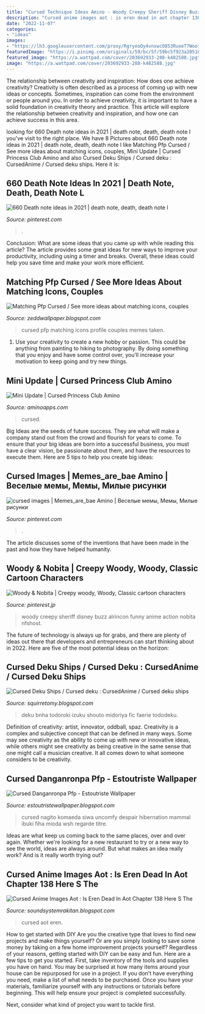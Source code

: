 ```yaml
---
title: "Cursed Technique Ideas Amino - Woody Creepy Sheriff Disney Buzz Alrincon Funny Anime Action Nobita Nfshost"
description: "Cursed anime images aot : is eren dead in aot chapter 138 here s the"
date: "2022-11-07"
categories:
- "ideas"
images:
- "https://lh3.googleusercontent.com/proxy/RgryeoQy4vnxwcO853RuoeT7Woot7gLifyk0yJ0x1yet8tBUsOYDxJqkIUYFfmogo1um3txnt-gFiswpwvUloS5d2D7D9nrSavnqbP_L0DD5oDngkv_vjyevRF7IEQ2b-uYOvo3UD2h_ViAEZmxbatl_z_VcfpZlpHGbHMTvhYX_B4-BjSzX3rFyRdpezlTN67M=w1200-h630-p-k-no-nu"
featuredImage: "https://i.pinimg.com/originals/59/bc/5f/59bc5f923a205166df728320986ac602.jpg"
featured_image: "https://a.wattpad.com/cover/203692933-288-k482588.jpg"
image: "https://a.wattpad.com/cover/203692933-288-k482588.jpg"
---
```



The relationship between creativity and inspiration: How does one achieve creativity?
Creativity is often described as a process of coming up with new ideas or concepts. Sometimes, inspiration can come from the environment or people around you. In order to achieve creativity, it is important to have a solid foundation in creativity theory and practice. This article will explore the relationship between creativity and inspiration, and how one can achieve success in this area.

	

		
looking for 660 Death note ideas in 2021 | death note, death, death note l you've visit to the right place. We have 8 Pictures about 660 Death note ideas in 2021 | death note, death, death note l like Matching Pfp Cursed / See more ideas about matching icons, couples, Mini Update | Cursed Princess Club Amino and also Cursed Deku Ships / Cursed deku : CursedAnime / Cursed deku ships. Here it is:
		
    
## 660 Death Note Ideas In 2021 | Death Note, Death, Death Note L

<img loading=lazy src="https://i.pinimg.com/236x/74/ca/f5/74caf5b5b44853684277e2ddc5509f7e.jpg" onerror="this.onerror=null;this.src='https://tse4.mm.bing.net/th?id=OIP.Q4mFst6iCfw8SNKYB2TlYQAAAA&amp;pid=15.1';" alt="660 Death note ideas in 2021 | death note, death, death note l">

_Source: pinterest.com_

>. 

	

Conclusion: What are some ideas that you came up with while reading this article?
The article provides some great ideas for new ways to improve your productivity, including using a timer and breaks. Overall, these ideas could help you save time and make your work more efficient.

    
## Matching Pfp Cursed / See More Ideas About Matching Icons, Couples

<img loading=lazy src="https://a.wattpad.com/cover/203692933-288-k482588.jpg" onerror="this.onerror=null;this.src='https://tse2.mm.bing.net/th?id=OIP.tFW4Cnc52drloplAhjAggwAAAA&amp;pid=15.1';" alt="Matching Pfp Cursed / See more ideas about matching icons, couples">

_Source: zeddwallpaper.blogspot.com_

>cursed pfp matching icons profile couples memes taken. 

	

1. Use your creativity to create a new hobby or passion. This could be anything from painting to hiking to photography. By doing something that you enjoy and have some control over, you’ll increase your motivation to keep going and try new things.

    
## Mini Update | Cursed Princess Club Amino

<img loading=lazy src="http://pm1.narvii.com/7627/589a5ea993cae8eae9e479e5f66cd4a57b87a9a3r1-2048-2048v2_uhq.jpg" onerror="this.onerror=null;this.src='https://tse3.mm.bing.net/th?id=OIP.Gkc8MXbzU4rEY8qcqimxYQHaHa&amp;pid=15.1';" alt="Mini Update | Cursed Princess Club Amino">

_Source: aminoapps.com_

>cursed. 

	

Big Ideas are the seeds of future success. They are what will make a company stand out from the crowd and flourish for years to come. To ensure that your big ideas are born into a successful business, you must have a clear vision, be passionate about them, and have the resources to execute them. Here are 5 tips to help you create big ideas: 

    
## Cursed Images | Memes_are_bae Amino | Веселые мемы, Мемы, Милые рисунки

<img loading=lazy src="https://i.pinimg.com/originals/ba/91/e9/ba91e990c9f7fe291dd640e37ca93818.jpg" onerror="this.onerror=null;this.src='https://tse4.mm.bing.net/th?id=OIP.V242loIe063FeGfNkQw5ewHaEK&amp;pid=15.1';" alt="cursed images | Memes_are_bae Amino | Веселые мемы, Мемы, Милые рисунки">

_Source: pinterest.com_

>. 

	

The article discusses some of the inventions that have been made in the past and how they have helped humanity.

    
## Woody &amp; Nobita | Creepy Woody, Woody, Classic Cartoon Characters

<img loading=lazy src="https://i.pinimg.com/736x/20/59/4e/20594e3ac7aa7b8d435c9691a9b3651f--woody-wish-list.jpg" onerror="this.onerror=null;this.src='https://tse4.mm.bing.net/th?id=OIP.06a6f8V_6G30vV0vDGETFQHaLH&amp;pid=15.1';" alt="Woody &amp; Nobita | Creepy woody, Woody, Classic cartoon characters">

_Source: pinterest.jp_

>woody creepy sheriff disney buzz alrincon funny anime action nobita nfshost. 

	

The future of technology is always up for grabs, and there are plenty of ideas out there that developers and entrepreneurs can start thinking about in 2022. Here are five of the most potential ideas on the horizon:

    
## Cursed Deku Ships / Cursed Deku : CursedAnime / Cursed Deku Ships

<img loading=lazy src="https://i.pinimg.com/originals/59/bc/5f/59bc5f923a205166df728320986ac602.jpg" onerror="this.onerror=null;this.src='https://tse1.mm.bing.net/th?id=OIP.rCtjh9-F1BIkK6NKIRRwUAHaHH&amp;pid=15.1';" alt="Cursed Deku Ships / Cursed deku : CursedAnime / Cursed deku ships">

_Source: squirretomy.blogspot.com_

>deku bnha todoroki izuku shouto midoriya fic faerie tododeku. 

	

Definition of creativity: artist, innovator, oddball, spaz.
Creativity is a complex and subjective concept that can be defined in many ways. Some may see creativity as the ability to come up with new or innovative ideas, while others might see creativity as being creative in the same sense that one might call a musician creative. It all comes down to what someone considers to be creativity.

    
## Cursed Danganronpa Pfp - Estoutriste Wallpaper

<img loading=lazy src="https://i.quotev.com/63hhfexea25a.jpg" onerror="this.onerror=null;this.src='https://tse3.mm.bing.net/th?id=OIP.jzdg8UKeVIHW2vFPV6I5NwAAAA&amp;pid=15.1';" alt="Cursed Danganronpa Pfp - Estoutriste Wallpaper">

_Source: estoutristewallpaper.blogspot.com_

>cursed nagito komaeda siwa uncomfy despair hibernation mammal ibuki fiha mioda wsh regarde titre. 

	

Ideas are what keep us coming back to the same places, over and over again. Whether we're looking for a new restaurant to try or a new way to see the world, ideas are always around. But what makes an idea really work? And is it really worth trying out?

    
## Cursed Anime Images Aot : Is Eren Dead In Aot Chapter 138 Here S The

<img loading=lazy src="https://lh3.googleusercontent.com/proxy/RgryeoQy4vnxwcO853RuoeT7Woot7gLifyk0yJ0x1yet8tBUsOYDxJqkIUYFfmogo1um3txnt-gFiswpwvUloS5d2D7D9nrSavnqbP_L0DD5oDngkv_vjyevRF7IEQ2b-uYOvo3UD2h_ViAEZmxbatl_z_VcfpZlpHGbHMTvhYX_B4-BjSzX3rFyRdpezlTN67M=w1200-h630-p-k-no-nu" onerror="this.onerror=null;this.src='https://tse2.mm.bing.net/th?id=OIP.NYHJTqnyrE2yBomuarA2-AHaD4&amp;pid=15.1';" alt="Cursed Anime Images Aot : Is Eren Dead In Aot Chapter 138 Here S The">

_Source: soundsystemrakitan.blogspot.com_

>cursed aot eren. 

	

How to get started with DIY
Are you the creative type that loves to find new projects and make things yourself? Or are you simply looking to save some money by taking on a few home improvement projects yourself? Regardless of your reasons, getting started with DIY can be easy and fun. Here are a few tips to get you started.
First, take inventory of the tools and supplies you have on hand. You may be surprised at how many items around your house can be repurposed for use in a project. If you don’t have everything you need, make a list of what needs to be purchased. Once you have your materials, familiarize yourself with any instructions or tutorials before beginning. This will help ensure your project is completed successfully.

Next, consider what kind of project you want to tackle first.

